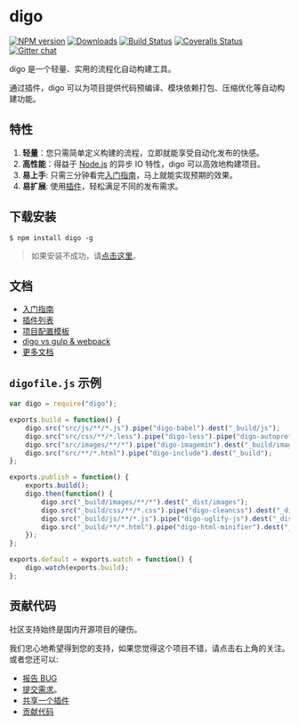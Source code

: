 digo
==============================
[![NPM version][npm-image]][npm-url] [![Downloads][downloads-image]][npm-url] [![Build Status][travis-image]][travis-url] [![Coveralls Status][coveralls-image]][coveralls-url] [![Gitter chat][gitter-image]][gitter-url]

digo 是一个轻量、实用的流程化自动构建工具。

通过插件，digo 可以为项目提供代码预编译、模块依赖打包、压缩优化等自动构建功能。

特性
-------------------------------
1. **轻量**：您只需简单定义构建的流程，立即就能享受自动化发布的快感。
2. **高性能**：得益于 [Node.js](https://nodejs.org/) 的异步 IO 特性，digo 可以高效地构建项目。
3. **易上手**: 只需三分钟看完[入门指南](https://github.com/digojs/digo/wiki/入门指南)，马上就能实现预期的效果。
4. **易扩展**: 使用[插件](https://github.com/digojs/digo-plugins#digo-插件列表)，轻松满足不同的发布需求。

下载安装
-------------------------------
```
$ npm install digo -g
```
> 如果安装不成功，请[点击这里](https://github.com/digojs/digo/wiki/常见问题#安装失败)。

文档
-------------------------------
- [入门指南](https://github.com/digojs/digo/wiki/入门指南)
- [插件列表](https://github.com/digojs/digo-plugins#digo-插件列表)
- [项目配置模板](https://github.com/digojs/digo-digofiles#digo-digofiles)
- [digo vs gulp & webpack](https://github.com/digojs/digo/wiki/产品比较)
- [更多文档](https://github.com/digojs/digo/wiki)

`digofile.js` 示例
-------------------------------
```js
var digo = require("digo");

exports.build = function() {
    digo.src("src/js/**/*.js").pipe("digo-babel").dest("_build/js");
    digo.src("src/css/**/*.less").pipe("digo-less").pipe("digo-autoprefixer").dest("_build/css");
    digo.src("src/images/**/*").pipe("digo-imagemin").dest("_build/images");
    digo.src("src/**/*.html").pipe("digo-include").dest("_build");
};

exports.publish = function() {
    exports.build();
    digo.then(function() {
        digo.src("_build/images/**/*").dest("_dist/images");
        digo.src("_build/css/**/*.css").pipe("digo-cleancss").dest("_dist/css");
        digo.src("_build/js/**/*.js").pipe("digo-uglify-js").dest("_dist/js");
        digo.src("_build/**/*.html").pipe("digo-html-minifier").dest("_dist");
    });
};

exports.default = exports.watch = function() {
    digo.watch(exports.build);
};

```

贡献代码
-------------------------------
社区支持始终是国内开源项目的硬伤。

我们忠心地希望得到您的支持，如果您觉得这个项目不错，请点击右上角的关注。
或者您还可以:
- [报告 BUG](https://github.com/digo/digo/issues/new)
- [提交需求](https://github.com/digo/digo/issues/new)。
- [共享一个插件](https://github.com/digojs/digo/wiki/编写插件#共享你的插件)
- [贡献代码](https://github.com/digojs/digo/wiki/贡献代码)

[npm-url]: https://www.npmjs.com/package/digo
[npm-image]: https://img.shields.io/npm/v/digo.svg
[downloads-image]: https://img.shields.io/npm/dm/digo.svg
[downloads-url]: http://badge.fury.io/js/digo
[travis-url]: https://travis-ci.org/digojs/digo
[travis-image]: https://img.shields.io/travis/digojs/digo.svg
[coveralls-url]: https://coveralls.io/github/digojs/digo
[coveralls-image]: https://img.shields.io/coveralls/digojs/digo/master.svg
[gitter-url]: https://gitter.im/digojs/digo
[gitter-image]: https://img.shields.io/badge/gitter-digo%2Fdigo-brightgreen.svg
